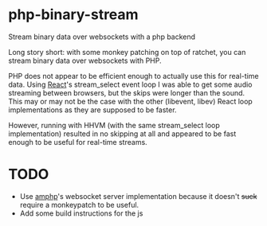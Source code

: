 # php-binary-stream
Stream binary data over websockets with a php backend

Long story short: with some monkey patching on top of ratchet, you can stream binary data over websockets with PHP.

PHP does not appear to be efficient enough to actually use this for real-time data. Using [React](http://reactphp.org)'s stream_select event loop I was able to get some audio streaming between browsers, but the skips were longer than the sound. This may or may not be the case with the other (libevent, libev) React loop implementations as they are supposed to be faster.

However, running with HHVM (with the same stream_select loop implementation) resulted in no skipping at all and appeared to be fast enough to be useful for real-time streams.

TODO
===========================

- Use [amphp](https://github.com/amphp/websocket)'s websocket server implementation because it doesn't ~~suck~~ require a monkeypatch to be useful.
- Add some build instructions for the js

